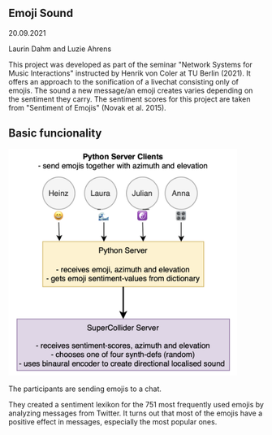 ## Emoji Sound
20.09.2021

Laurin Dahm and Luzie Ahrens

This project was developed as part of the seminar "Network Systems for Music Interactions" instructed by Henrik von Coler at TU Berlin (2021). It offers an approach to the sonification of a livechat consisting only of emojis. The sound a new message/an emoji creates varies depending on the sentiment they carry. The sentiment scores for this project are taken from "Sentiment of Emojis" (Novak et al. 2015).
 
## Basic funcionality

<img src="other/program_flow.png" width="450"/>

The participants are sending emojis to a chat.

They created a sentiment lexikon for the 751 most frequently used emojis by analyzing messages from Twitter. 
It turns out that most of the emojis have a positive effect in messages, especially the most popular ones.



